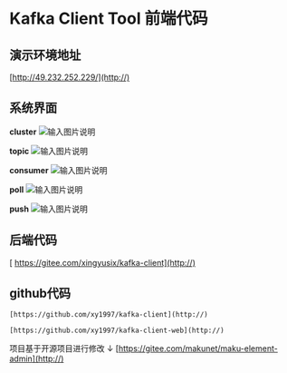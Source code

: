 
# Kafka Client Tool 前端代码

## 演示环境地址
   [http://49.232.252.229/](http://)

## 系统界面
 **cluster** 
![输入图片说明](https://gitee.com/xingyusix/kafka-client/blob/master/cluster.jpg)

 **topic** 
![输入图片说明](https://gitee.com/xingyusix/kafka-client/blob/master/topic.jpg)

 **consumer** 
![输入图片说明](https://gitee.com/xingyusix/kafka-client/blob/master/consumer.jpg)

 **poll** 
![输入图片说明](https://gitee.com/xingyusix/kafka-client/blob/master/pool.jpg)

 **push** 
![输入图片说明](https://gitee.com/xingyusix/kafka-client/blob/master/push.jpg)

## 后端代码
   [ https://gitee.com/xingyusix/kafka-client](http://)

## github代码
    [https://github.com/xy1997/kafka-client](http://)

    [https://github.com/xy1997/kafka-client-web](http://)

项目基于开源项目进行修改 ↓
[https://gitee.com/makunet/maku-element-admin](http://)